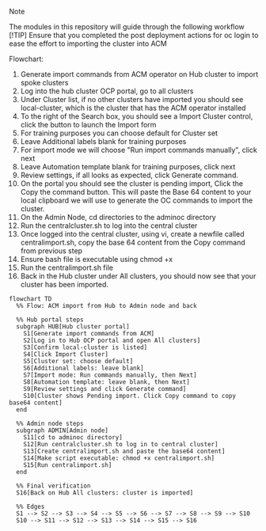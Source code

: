 > [!NOTE] 
> The modules in this repository will guide through the following workflow
> [!TIP]
> Ensure that you completed the post deployment actions for oc login to ease the effort to importing the cluster into ACM


Flowchart:

1. Generate import commands from ACM operator on Hub cluster to import spoke clusters
2. Log into the hub cluster OCP portal, go to all clusters
3. Under Cluster list, if no other clusters have imported you should see local-cluster, which is the cluster that has the ACM operator installed
4. To the right of the Search box, you should see a Import Cluster control, click the button to launch the Import form
5. For training purposes you can choose default for Cluster set
6. Leave Additional labels blank for training purposes
7. For import mode we will choose "Run import commands manually", click next
8. Leave Automation template blank for training purposes, click next
9. Review settings, if all looks as expected, click Generate command.
10. On the portal you should see the cluster is pending import, Click the Copy the command button. This will paste the Base 64 content to your local clipboard we will use to generate the OC commands to import the cluster.
11. On the Admin Node, cd directories to the adminoc directory
12. Run the centralcluster.sh to log into the central cluster
13. Once logged into the central cluster, using vi, create a newfile called centralimport.sh, copy the base 64 content from the Copy command from previous step
14. Ensure bash file is executable using chmod +x
15. Run the centralimport.sh file
16. Back in the Hub cluster under All clusters, you should now see that your cluster has been imported.

```mermaid
flowchart TD
  %% Flow: ACM import from Hub to Admin node and back

  %% Hub portal steps
  subgraph HUB[Hub cluster portal]
    S1[Generate import commands from ACM]
    S2[Log in to Hub OCP portal and open All clusters]
    S3[Confirm local-cluster is listed]
    S4[Click Import Cluster]
    S5[Cluster set: choose default]
    S6[Additional labels: leave blank]
    S7[Import mode: Run commands manually, then Next]
    S8[Automation template: leave blank, then Next]
    S9[Review settings and click Generate command]
    S10[Cluster shows Pending import. Click Copy command to copy base64 content]
  end

  %% Admin node steps
  subgraph ADMIN[Admin node]
    S11[cd to adminoc directory]
    S12[Run centralcluster.sh to log in to central cluster]
    S13[Create centralimport.sh and paste the base64 content]
    S14[Make script executable: chmod +x centralimport.sh]
    S15[Run centralimport.sh]
  end

  %% Final verification
  S16[Back on Hub All clusters: cluster is imported]

  %% Edges
  S1 --> S2 --> S3 --> S4 --> S5 --> S6 --> S7 --> S8 --> S9 --> S10
  S10 --> S11 --> S12 --> S13 --> S14 --> S15 --> S16
```